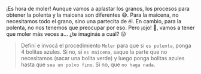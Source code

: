 <gs-attire attire-url="https://raw.githubusercontent.com/MumukiProject/mumuki-guia-gobstones-inti-huasi/master/assets/attires/config_1582310490431.json"></gs-attire>

<gs-toolbox toolbox-url="https://raw.githubusercontent.com/MumukiProject/mumuki-guia-gobstones-brazos-roboticos/master/assets/toolbox_1581090983723.xml"></gs-toolbox>

¡Es hora de moler! Aunque vamos a aplastar los granos, los procesos para obtener la polenta y la maicena son diferentes :sweat_smile:. Para la maicena, no necesitamos todo el grano, sino una partecita de él. En cambio, para la polenta, no nos tenemos que preocupar por eso. Pero ¡ojo! :eyes:, vamos a tener que moler más veces a… ¿te imaginás a cuál? :stuck_out_tongue_winking_eye:

> Definí e invocá el procedimiento `Moler` para que si `es polenta`, ponga 4 bolitas azules. Si no, si `es maicena`, saque la parte que no necesitamos (sacar una bolita verde) y luego ponga bolitas azules hasta que `sea un polvo fino`. Si no, que `no haga nada`.